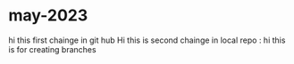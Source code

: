# may-2023
hi this first chainge in git hub
Hi this is second chainge in local repo
:
hi this is for creating branches 
